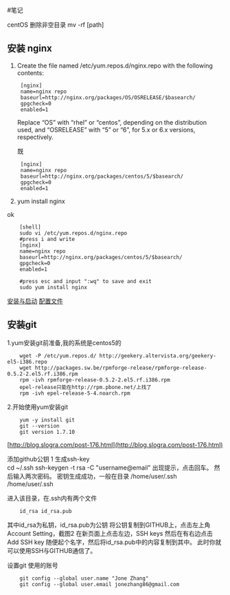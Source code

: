 #笔记

centOS 
删除非空目录 mv -rf [path]

## 安装 nginx

1. Create the file named /etc/yum.repos.d/nginx.repo with the following contents:

        [nginx]
        name=nginx repo
        baseurl=http://nginx.org/packages/OS/OSRELEASE/$basearch/
        gpgcheck=0
        enabled=1

	Replace “OS” with “rhel” or “centos”, depending on the distribution used, and “OSRELEASE” with “5” or “6”, for 5.x or 6.x versions, respectively. 

	既  
 
        [nginx]
        name=nginx repo
        baseurl=http://nginx.org/packages/centos/5/$basearch/
        gpgcheck=0
        enabled=1

2. yum install nginx 
 
ok  
 
        [shell]
        sudo vi /etc/yum.repos.d/nginx.repo
        #press i and write 
        [nginx]
        name=nginx repo
        baseurl=http://nginx.org/packages/centos/5/$basearch/
        gpgcheck=0
        enabled=1  

        #press esc and input ":wq" to save and exit 
        sudo yum install nginx

[安装与启动](http://19001989.blog.51cto.com/3447586/701186)
[配置文件](http://lya041.blog.51cto.com/337966/691024)

## 安装git
 
1.yum安装git前准备,我的系统是centos5的  
 
        wget -P /etc/yum.repos.d/ http://geekery.altervista.org/geekery-el5-i386.repo
        wget http://packages.sw.be/rpmforge-release/rpmforge-release-0.5.2-2.el5.rf.i386.rpm
        rpm -ivh rpmforge-release-0.5.2-2.el5.rf.i386.rpm
        epel-release只能在http://rpm.pbone.net/上找了
        rpm -ivh epel-release-5-4.noarch.rpm
 
2.开始使用yum安装git  
 
        yum -y install git
        git --version
        git version 1.7.10

[http://blog.slogra.com/post-176.html](http://blog.slogra.com/post-176.html)

添加github公钥
1 生成ssh-key  
        cd ~/.ssh
        ssh-keygen -t rsa -C "username@email"
出现提示，点击回车。
然后输入两次密码。
密钥生成成功，一般在目录
/home/user/.ssh
/home/user/.ssh

进入该目录，在.ssh内有两个文件

        id_rsa id_rsa.pub

其中id_rsa为私钥，id_rsa.pub为公钥
将公钥复制到GITHUB上，点击左上角Account Setting，截图2
在新页面上点击左边，SSH keys
然后在有右边点击 Add SSH key
随便起个名字，然后将id_rsa.pub中的内容复制到其中。
此时你就可以使用SSH与GITHUB通信了。

设置git 使用的账号
 
        git config --global user.name "Jone Zhang"
        git config --global user.email jonezhang86@gmail.com

